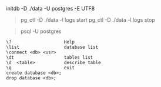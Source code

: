 initdb -D ./data -U postgres -E UTF8
> pg_ctl -D ./data -l logs start
> pg_ctl -D ./data -l logs stop

> psql -U postgres

	\?                    Help
	\list                 database list
	\connect <db> <usr>
	\dt                   tables list
	\d  <table>           describe table
	\q                    exit
	create database <db>;
	drop database <db>;